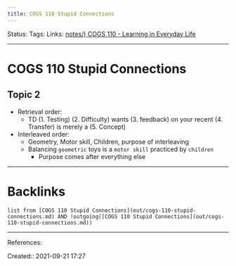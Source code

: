 ```yaml
---
title: COGS 110 Stupid Connections
---
```

Status: 
Tags: 
Links: [notes/) COGS 110 - Learning in Everyday Life](None)
___
# COGS 110 Stupid Connections
## Topic 2
- Retrieval order:
	- TD (1. Testing) (2. Difficulty) wants (3. feedback) on your recent (4. Transfer) is merely a (5. Concept)
- Interleaved order:
	- Geometry, Motor skill, Children, purpose of interleaving
	- Balancing `geometric` toys is a `motor skill` practiced by `children`
		- Purpose comes after everything else
___
# Backlinks
```dataview
list from [COGS 110 Stupid Connections](out/cogs-110-stupid-connections.md) AND !outgoing([COGS 110 Stupid Connections](out/cogs-110-stupid-connections.md))
```
___
References:

Created:: 2021-09-21 17:27
